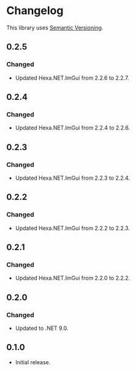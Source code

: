 ﻿# Changelog

This library uses [Semantic Versioning](https://semver.org/spec/v2.0.0.html).

## 0.2.5

### Changed

- Updated Hexa.NET.ImGui from 2.2.6 to 2.2.7.

## 0.2.4

### Changed

- Updated Hexa.NET.ImGui from 2.2.4 to 2.2.6.

## 0.2.3

### Changed

- Updated Hexa.NET.ImGui from 2.2.3 to 2.2.4.

## 0.2.2

### Changed

- Updated Hexa.NET.ImGui from 2.2.2 to 2.2.3.

## 0.2.1

### Changed

- Updated Hexa.NET.ImGui from 2.2.0 to 2.2.2.

## 0.2.0

### Changed

- Updated to .NET 9.0.

## 0.1.0

- Initial release.
